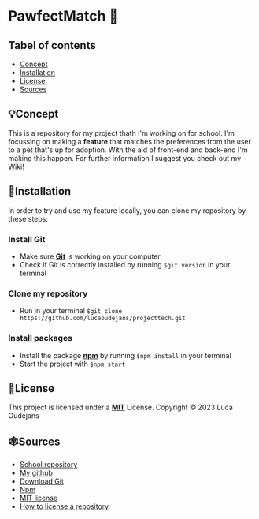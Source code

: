 # PawfectMatch 🐾
## Tabel of contents
* [Concept](##💡Concept)
* [Installation](##👾Installation)
* [License](##📝License)
* [Sources](##🕸️Sources)

## 💡Concept
This is a repository for my project thath I'm working on for school. I'm focussing on making a **feature**  that matches the preferences from the user to a pet that's up for adoption. With the aid of front-end and back-end I'm making this happen. For further information I suggest you check out my [Wiki!](https://github.com/lucaoudejans/projecttech/wiki)

## 👾Installation 
In order to try and use my feature locally, you can clone my repository by these steps:

### Install Git
* Make sure **[Git](https://github.com/git-guides/install-git)** is working on your computer
* Check if Git is correctly installed by running `$git version` in your terminal

### Clone my repository
* Run in your terminal `$git clone https://github.com/lucaoudejans/projecttech.git`

### Install packages
* Install the package **[npm](https://npmjs.com/)** by running `$npm install` in your terminal
* Start the project with `$npm start`

## 📝License
This project is licensed under a **[MIT](https://github.com/lucaoudejans/projecttech/blob/main/LICENSE)** License. Copyright © 2023 Luca Oudejans

## 🕸️Sources
* [School repository](https://github.com/cmda-bt)
* [My github](https://github.com/lucaoudejans/projecttech)
* [Download Git](https://github.com/git-guides/install-git)
* [Npm](https://npmjs.com/)
* [MIT license](https://github.com/lucaoudejans/projecttech/blob/main/LICENSE)
* [How to license a repository](https://docs.github.com/en/repositories/managing-your-repositorys-settings-and-features/customizing-your-repository/licensing-a-repository)
